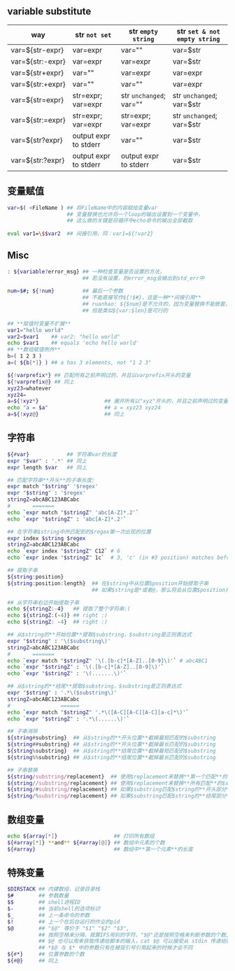 ## variable substitute

way              | str `not set`         | str `empty string`      | str `set & not empty string`
---------------- | --------------------- | ----------------------- | ----------------------------
var=${str-expr}  | var=expr              | var=""                  | var=$str
var=${str:-expr} | var=expr              | var=expr                | var=$str
var=${str+expr}  | var=""                | var=expr                | var=expr
var=${str:+expr} | var=""                | var=""                  | var=expr
var=${str=expr}  | str=expr; var=expr    | str `unchanged`; var="" | str `unchanged`; var=$str
var=${str:=expr} | str=expr; var=expr    | str=expr; var=expr      | str `unchanged`; var=$str
var=${str?expr}  | output expr to stderr | var=""                  | var=$str
var=${str:?expr} | output expr to stderr | output expr to stderr   | var=$str

## 变量赋值
```bash
var=$( <FileName ) ## 将FileName中的内容赋给变量var
                   ## 变量替换也允许将一个loop的输出设置到一个变量中，
                   ## 这么做的关键是将循环中echo命令的输出全部截取
                   
eval var1=\$$var2  ## 间接引用，同：var1=${!var2}
```

## Misc
```bash
: ${variable?error_msg} ## 一种检查变量是否设置的方法，
                        ## 若没有设置，则error_msg会输出到std_err中
                        
num=$#; ${!num}         ## 最后一个参数  
                        ## 不能直接写作${!$#}，这是一种**间接引用**  
                        ## ruanhao: ${$num}是不允许的，因为变量替换不能嵌套，
                        ## 但是类似${var:$len}是可行的
                        
## **赋值时变量不扩展**
var1="hello world"
var2=$var1    ## var2: "hello world"
echo $var1    ## equals 'echo hello world'
## **数组赋值例外**
b=( 1 2 3 )
a=( ${b[*]} ) ## a has 3 elements, not "1 2 3"

${!varprefix*} ## 匹配所有之前声明过的，并且以varprefix开头的变量
${!varprefix@} ## 同上
xyz23=whatever
xyz24=
a=${!xyz*}                     ## 展开所有以"xyz"开头的，并且之前声明过的变量名
echo "a = $a"                  ## a = xyz23 xyz24
a=${!xyz@}                     ## 同上
```

## 字符串
```bash
${#var}            ## 字符串var的长度
expr "$var" : '.*' ## 同上
expr length $var   ## 同上

## 匹配字符串**开头**的子串长度:
expr match "$string" '$regex'
expr "$string" : '$regex'
stringZ=abcABC123ABCabc
#       =======
echo `expr match "$stringZ" 'abc[A-Z]*.2'`
echo `expr "$stringZ" : 'abc[A-Z]*.2'`

## 在字符串$string中所匹配到的$regex第一次出现的位置
expr index $string $regex
stringZ=abcABC123ABCabc
echo `expr index "$stringZ" C12` # 6
echo `expr index "$stringZ" 1c`  # 3, 'c' (in #3 position) matches before '1'

## 提取子串
${string:position}
${string:position:length}  ## 在$string中从位置$position开始提取子串
                           ## 如果$string是*或者@，那么将会从位置$position开始的位置参数

## 从字符串右边开始提取子串
echo ${stringZ:-4}   ## 提取了整个字符串:(
echo ${stringZ:(-4)} ## right :)
echo ${stringZ: -4}  ## right :)

## 从$string的**开始位置**提取$substring，$substring是正则表达式
expr "$string" : '\($substring\)'
stringZ=abcABC123ABCabc
#       =======
echo `expr match "$stringZ" '\(.[b-c]*[A-Z]..[0-9]\)'` # abcABC1
echo `expr "$stringZ" : '\(.[b-c]*[A-Z]..[0-9]\)'`
echo `expr "$stringZ" : '\(.......\)'`

## 从$string的**结尾**提取$substring，$substring是正则表达式  
expr "$string" : '.*\($substring\)'
stringZ=abcABC123ABCabc
#                ======
echo `expr match "$stringZ" '.*\([A-C][A-C][A-C][a-c]*\)'`
echo `expr "$stringZ" : '.*\(......\)'`

## 子串消除  
${string#substring}  ## 从$string的**开头位置**截掉最短匹配的$substring
${string##substring} ## 从$string的**开头位置**截掉最长匹配的$substring
${string%substring}  ## 从$string的**结尾位置**截掉最短匹配的$substring
${string%%substring} ## 从$string的**结尾位置**截掉最长匹配的$substring

## 子串替换
${string/substring/replacement}  ## 使用$replacement来替换**第一个匹配**的$substring
${string//substring/replacement} ## 使用$replacement来替换**所有匹配**的$substring
${string/#substring/replacement} ## 如果$substring匹配$string的**开头部分**，那么就用$replacement替换$substring
${string/%substring/replacement} ## 如果$substring匹配$string的**结尾部分**，那么就用$replacement替换$substring
```

## 数组变量
```bash
echo ${array[*]}                  ## 打印所有数组
${#array[*]} **and** ${#array[@]} ## 数组中元素的个数
${#array}                         ## 数组中**第一个元素**的长度
```

## 特殊变量
```bash
$DIRSTACK ## 内建数组，记录目录栈
$#        ## 参数数量
$$        ## shell进程ID
$-        ## 当前shell的选项标识
$_        ## 上一条命令的参数
$!        ## 上一个在后台运行的作业的pid
$@        ## "$@" 等价于 "$1" "$2" "$3",
          ## 按照空格来分隔，就算IFS用别的字符，"$@"还是按照空格来判断参数的个数,
          ## $@ 也可以用来获取传递给脚本的输入，cat $@ 可以接受从 stdin 传递给脚本的输入，也可以接受从参数中指定的文件中传递给脚本的输入,
          ## *$@ 与 $* 中的参数只有在被双引号引用起来的时候才会不同
${#*}     ## 位置参数的个数
${#@}     ## 同上
```
